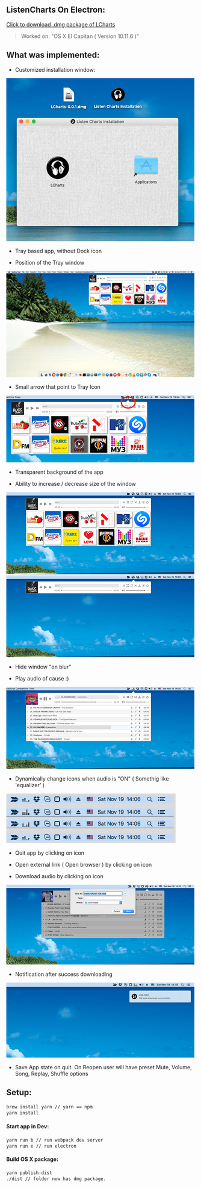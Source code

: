 ## ListenCharts On Electron:

[Click to download .dmg package of LCharts](https://github.com/DmytroVasin/ListenChartsOnElectron/raw/master/_readme/LCharts-0.0.1.dmg)

> Worked on: "OS X El Capitan ( Version 10.11.6 )"

## What was implemented:

* Customized installation window:

![customize-instalations](https://raw.githubusercontent.com/DmytroVasin/ListenChartsOnElectron/master/_readme/customize-instalations.png)

* Tray based app, without Dock icon

* Position of the Tray window

![traywindow](https://raw.githubusercontent.com/DmytroVasin/ListenChartsOnElectron/master/_readme/traywindow.png)

* Small arrow that point to Tray Icon

![arrow](https://raw.githubusercontent.com/DmytroVasin/ListenChartsOnElectron/master/_readme/arrow.png)

* Transparent background of the app

* Ability to increase / decrease size of the window

![increase](https://raw.githubusercontent.com/DmytroVasin/ListenChartsOnElectron/master/_readme/increase.png)
![decrease](https://raw.githubusercontent.com/DmytroVasin/ListenChartsOnElectron/master/_readme/decrease.png)

* Hide window "on blur"

* Play audio of cause :)

![play_audio](https://raw.githubusercontent.com/DmytroVasin/ListenChartsOnElectron/master/_readme/play_audio.png)

* Dynamically change icons when audio is "ON" ( Somethig like 'equalizer' )

![equalizer](https://raw.githubusercontent.com/DmytroVasin/ListenChartsOnElectron/master/_readme/equalizer.png)

* Quit app by clicking on icon

* Open external link ( Open browser ) by clicking on icon

* Download audio by clicking on icon

![download](https://raw.githubusercontent.com/DmytroVasin/ListenChartsOnElectron/master/_readme/download.png)

* Notification after success downloading

![notification_after_downloading](https://raw.githubusercontent.com/DmytroVasin/ListenChartsOnElectron/master/_readme/Notification_after_downloading.png)

* Save App state on quit. On Reopen user will have preset Mute, Volume, Song, Replay, Shuffle options


## Setup:

```
brew install yarn // yarn == npm
yarn install
```

#### Start app in Dev:
```
yarn run b // run webpack dev server
yarn run e // run electron
```

#### Build OS X package:
```
yarn publish:dist
./dist // folder now has dmg package.
```
